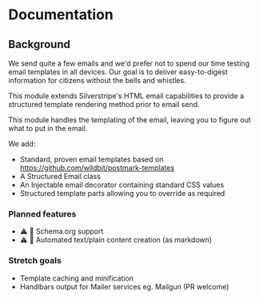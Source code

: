 # Documentation

## Background

We send quite a few emails and we'd prefer not to spend our time testing email templates in all devices. Our goal is to deliver easy-to-digest information for citizens without the bells and whistles.

This module extends Silverstripe's HTML email capabilities to provide a structured template rendering method prior to email send.

This module handles the templating of the email, leaving you to figure out what to put in the email.

We add:

+ Standard, proven email templates based on https://github.com/wildbit/postmark-templates
+ A Structured Email class
+ An Injectable email decorator containing standard CSS values
+ Structured template parts allowing you to override as required

### Planned features

+ ⚠️ 🧫 Schema.org support
+ ⚠️ 🧫 Automated text/plain content creation (as markdown)

### Stretch goals

+ Template caching and minification
+ Handlbars output for Mailer services eg. Mailgun (PR welcome)

